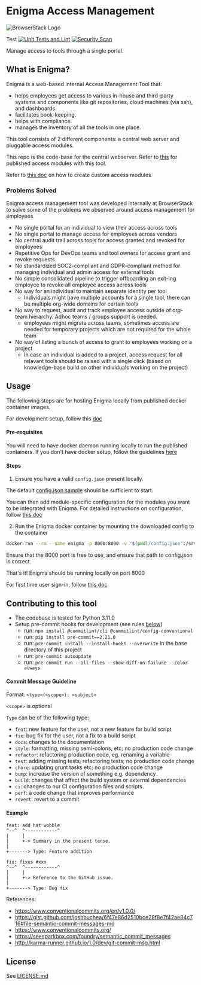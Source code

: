 # Enigma Access Management

![BrowserStack Logo](https://d98b8t1nnulk5.cloudfront.net/production/images/layout/logo-header.png?1469004780)


Test
[![Unit Tests and Lint](https://github.com/browserstack/enigma/actions/workflows/unit-tests.yml/badge.svg)](https://github.com/browserstack/enigma/actions/workflows/unit-tests.yml)
[![Security Scan](https://github.com/browserstack/enigma/actions/workflows/semgrep.yml/badge.svg)](https://github.com/browserstack/enigma/actions/workflows/semgrep.yml)


Manage access to tools through a single portal.

## What is Enigma?

Enigma is a web-based internal Access Management Tool that:
* helps employees get access to various in-house and third-party systems and components like git repositories, cloud machines (via ssh), and dashboards.
* facilitates book-keeping.
* helps with compliance.
* manages the inventory of all the tools in one place.


This tool consists of 2 different components: a central web server and pluggable access modules.

This repo is the code-base for the central webserver.
Refer to [this](https://github.com/browserstack/enigma-access-modules) for published access modules with this tool.

Refer to [this doc](/docs/%E2%80%9CHow-to%E2%80%9D%20guides/Adding%20Modules.md) on how to create custom access modules

### Problems Solved

Enigma access management tool was developed internally at BrowserStack to solve some of the problems we observed around access management for employees

* No single portal for an individual to view their access across tools
* No single portal to manage access for employees across vendors
* No central audit trail across tools for access granted and revoked for employees
* Repetitive Ops for DevOps teams and tool owners for access grant and revoke requests
* No standardized SOC2-compliant and GDPR-compliant method for managing individual and admin access for external tools
* No simple consolidated pipeline to trigger offboarding an exit-ing employee to revoke all employee access across tools
* No way for an individual to maintain separate identity per tool
  * Individuals might have multiple accounts for a single tool, there can be multiple org-wide domains for certain tools
* No way to request, audit and track employee access outside of org-team hierarchy. Adhoc teams / groups support is needed.
  * employees might migrate across teams, sometimes access are needed for temporary projects which are not required for the whole team
* No way of listing a bunch of access to grant to employees working on a project
  * In case an individual is added to a project, access request for all relavant tools should be raised with a single click (based on knowledge-base build on other individuals working on the project)

## Usage

The following steps are for hosting Enigma locally from published docker container images.

For development setup, follow this [doc](/docs/one-click-dev.md)

#### Pre-requisites

You will need to have docker daemon running locally to run the published containers.
If you don't have docker setup, follow the guidelines [here](https://docs.docker.com/get-docker/)

#### Steps

1. Ensure you have a valid `config.json` present locally.

The default [config.json.sample](https://github.com/browserstack/enigma/blob/main/config.json.sample) should be sufficient to start.

You can then add module-specific configuration for the modules you want to be integrated with Enigma.
For detailed instructions on configuration, follow [this doc](/docs/Configuration%20Guide.md)

2. Run the Enigma docker container by mounting the downloaded config to the container

```bash
docker run --rm --name enigma -p 8000:8000 -v "$(pwd)/config.json":/srv/code/dev/config.json browserstack/enigma:v1
```

Ensure that the 8000 port is free to use, and ensure that path to config.json is correct.

That's it! Enigma should be running locally on port 8000


For first time user sign-in, follow [this doc](/docs/%E2%80%9CHow-to%E2%80%9D%20guides/User%20Guides/First%20User%20Setup.md)


## Contributing to this tool

- The codebase is tested for Python 3.11.0
- Setup pre-commit hooks for development (see rules [below](#rules-enforced-by-the-pre-commit-hooks))
  - run: `npm install @commitlint/cli @commitlint/config-conventional`
  - run: `pip install pre-commit==2.21.0`
  - run: `pre-commit install --install-hooks --overwrite` in the base directory of this project
  - run: `pre-commit autoupdate`
  - run: `pre-commit run --all-files --show-diff-on-failure --color always`

#### Commit Message Guideline

Format: `<type>(<scope>): <subject>`

`<scope>` is optional

`Type` can be of the following type:

- `feat`: new feature for the user, not a new feature for build script
- `fix`: bug fix for the user, not a fix to a build script
- `docs`: changes to the documentation
- `style`: formatting, missing semi-colons, etc; no production code change
- `refactor`: refactoring production code, eg. renaming a variable
- `test`: adding missing tests, refactoring tests; no production code change
- `chore`: updating grunt tasks etc; no production code change
- `bump`: increase the version of something e.g. dependency
- `build`: changes that affect the build system or external dependencies
- `ci`: changes to our CI configuration files and scripts
- `perf`: a code change that improves performance
- `revert`: revert to a commit

#### Example

```
feat: add hat wobble
^--^  ^------------^
|     |
|     +-> Summary in the present tense.
|
+-------> Type: Feature addition

fix: fixes #xxx
^--^  ^------------^
|     |
|     +-> Reference to the GitHub issue.
|
+-------> Type: Bug fix
```

References:
- https://www.conventionalcommits.org/en/v1.0.0/
- https://gist.github.com/joshbuchea/6f47e86d2510bce28f8e7f42ae84c716#file-semantic-commit-messages-md
- https://www.conventionalcommits.org/
- https://seesparkbox.com/foundry/semantic_commit_messages
- http://karma-runner.github.io/1.0/dev/git-commit-msg.html


##  License
See [LICENSE.md](.github/LICENSE.md)

